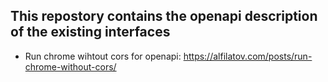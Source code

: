 ## This repostory contains the openapi description of the existing interfaces
- Run chrome wihtout cors for openapi: https://alfilatov.com/posts/run-chrome-without-cors/
